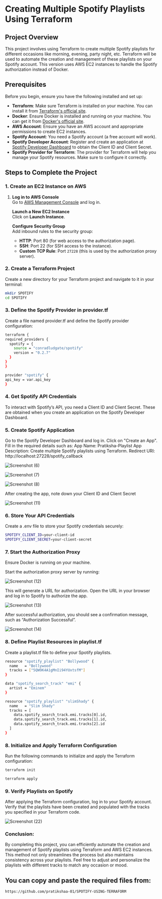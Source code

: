 # Creating Multiple Spotify Playlists Using Terraform

## Project Overview
This project involves using Terraform to create multiple Spotify playlists for different occasions like morning, evening, party night, etc. Terraform will be used to automate the creation and management of these playlists on your Spotify account. This version uses AWS EC2 instances to handle the Spotify authorization instead of Docker.

## Prerequisites
Before you begin, ensure you have the following installed and set up:

- **Terraform**: Make sure Terraform is installed on your machine. You can install it from [Terraform's official site](https://www.terraform.io/downloads).
- **Docker**: Ensure Docker is installed and running on your machine. You can get it from [Docker's official site](https://www.docker.com/get-started).
- **AWS Account**: Ensure you have an AWS account and appropriate permissions to create EC2 instances.
- **Spotify Account**: You need a Spotify account (a free account will work).
- **Spotify Developer Account**: Register and create an application at [Spotify Developer Dashboard](https://developer.spotify.com/dashboard/applications) to obtain the Client ID and Client Secret.
- **Spotify Provider for Terraform**: The provider for Terraform will help you manage your Spotify resources. Make sure to configure it correctly.

## Steps to Complete the Project

### 1. Create an EC2 Instance on AWS
1. **Log in to AWS Console**  
   Go to [AWS Management Console](https://aws.amazon.com/console/) and log in.
   
   **Launch a New EC2 Instance**  
   Click on **Launch Instance**.

   **Configure Security Group**  
   Add inbound rules to the security group:
   - **HTTP**: Port 80 (for web access to the authorization page).
   - **SSH**: Port 22 (for SSH access to the instance).
   - **Custom TCP Rule**: Port `27228` (this is used by the authorization proxy server).

### 2. Create a Terraform Project
Create a new directory for your Terraform project and navigate to it in your terminal:
  ```bash
  mkdir SPOTIFY
  cd SPOTIFY
```
### 3. Define the Spotify Provider in provider.tf
Create a file named provider.tf and define the Spotify provider configuration:
  ```bash
terraform {
  required_providers {
    spotify = {
      source = "conradludgate/spotify"
      version = "0.2.7"
    }
  }
}

provider "spotify" {
  api_key = var.api_key
}
  ```

### 4. Get Spotify API Credentials
To interact with Spotify’s API, you need a Client ID and Client Secret. These are obtained when you create an application on the Spotify Developer Dashboard.

### 5. Create Spotify Application
Go to the Spotify Developer Dashboard and log in.
Click on "Create an App".
Fill in the required details such as:
App Name: Pratiksha-Playlist
App Description: Create multiple Spotify playlists using Terraform.
Redirect URI: http://localhost:27228/spotify_callback

![Screenshot (6)](https://github.com/user-attachments/assets/cd39a813-d0a0-4e2d-93c9-211279afda4d)

![Screenshot (7)](https://github.com/user-attachments/assets/d938dd7a-b6d9-4ad7-945b-fd76f8f05a1c)

![Screenshot (8)](https://github.com/user-attachments/assets/544ed269-8645-4ce1-8865-9e639732b8e1)

After creating the app, note down your Client ID and Client Secret

![Screenshot (11)](https://github.com/user-attachments/assets/fd050caa-b7d1-4682-8a9c-1bf9582da285)


### 6. Store Your API Credentials
Create a .env file to store your Spotify credentials securely:
```bash
SPOTIFY_CLIENT_ID=your-client-id
SPOTIFY_CLIENT_SECRET=your-client-secret
 ```

### 7. Start the Authorization Proxy
Ensure Docker is running on your machine.

Start the authorization proxy server by running:

![Screenshot (12)](https://github.com/user-attachments/assets/0fd020da-071b-407d-8600-0d0f1e0a2d2a)

This will generate a URL for authorization. Open the URL in your browser and log in to Spotify to authorize the app.

![Screenshot (13)](https://github.com/user-attachments/assets/b17c9524-db08-476b-a5a7-d8850ff9d39e)


After successful authorization, you should see a confirmation message, such as “Authorization Successful”.

![Screenshot (14)](https://github.com/user-attachments/assets/57d3ad7a-d570-4e8d-9b5a-74936c3cb87d)

### 8. Define Playlist Resources in playlist.tf
Create a playlist.tf file to define your Spotify playlists.
``` bash
resource "spotify_playlist" "Bollywood" {
  name   = "Bollywood"
  tracks = ["5QW9K4A1gMnIi94YUxtsfM"]
}

data "spotify_search_track" "emi" {
  artist = "Eminem"
}

resource "spotify_playlist" "slimShady" {
  name   = "Slim Shady"
  tracks = [
    data.spotify_search_track.emi.tracks[0].id,
    data.spotify_search_track.emi.tracks[1].id,
    data.spotify_search_track.emi.tracks[2].id
  ]
}
```

### 8. Initialize and Apply Terraform Configuration
Run the following commands to initialize and apply the Terraform configuration:
``` bash
terraform init
```
``` bash
terraform apply
```


###  9. Verify Playlists on Spotify
After applying the Terraform configuration, log in to your Spotify account.
Verify that the playlists have been created and populated with the tracks you specified in your Terraform code.

![Screenshot (22)](https://github.com/user-attachments/assets/ca1c1931-8536-4903-aa21-1585966b44f1)

### Conclusion:
By completing this project, you can efficiently automate the creation and management of Spotify playlists using Terraform and AWS EC2 instances. This method not only streamlines the process but also maintains consistency across your playlists. Feel free to adjust and personalize the playlists with different tracks to match any occasion or mood.

## You can copy and paste the required files from:
```
https://github.com/pratikshaa-01/SPOTIFY-USING-TERRAFORM
```








